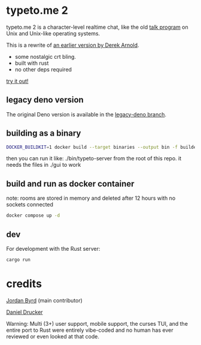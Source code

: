 # typeto.me 2

typeto.me 2 is a character-level realtime chat, like the old
[talk program](https://en.wikipedia.org/wiki/Talk_(software)) on Unix and
Unix-like operating systems.

This is a rewrite of
[an earlier version by Derek Arnold](https://github.com/lysol/typeto.me).

- some nostalgic crt bling.
- built with rust
- no other deps required

[try it out!](https://typeto.me)

## legacy deno version

The original Deno version is available in the [legacy-deno branch](https://github.com/jabyrd3/typeto.me2/tree/legacy-deno).


## building as a binary

```bash
DOCKER_BUILDKIT=1 docker build --target binaries --output bin -f builder.dockerfile .
```

then you can run it like: ./bin/typeto-server from the root of this repo. it needs the files in ./gui to work

## build and run as docker container

note: rooms are stored in memory and deleted after 12 hours with no sockets connected

```bash
docker compose up -d
```

## dev

For development with the Rust server:

```bash
cargo run
```

# credits

[Jordan Byrd](https://jordanbyrd.com/) (main contributor)

[Daniel Drucker](https://3e.org/dmd/)

Warning: Multi (3+) user support, mobile support, the curses TUI, and the entire port to Rust were entirely vibe-coded and no human has ever reviewed or even looked at that code.
